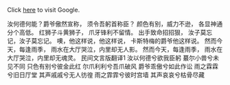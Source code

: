 Click [here](http://baike.baidu.com/link?url=fbUiq3g754BPnupR5hT8dcKsJfcLN3srS9NBDGY9ChibVMQj-7cgHPMbad4lWoleLqyVdaLyw-7bGROL47DaSa) to visit Google.

汝何德何能？爵爷傲然宣称，
须令吾躬首称臣？
颜色有别，威力不逊，
各显神通分个高低。
红狮子斗黄狮子，
爪牙锋利不留情。
出手致命招招狠，
汝子莫忘记，汝子莫忘记。
噢，他这样说，他这样说，
卡斯特梅的爵爷他这样说。
然而今天，每逢雨季，
雨水在大厅哭泣，内里却无人影。
然而今天，每逢雨季，
雨水在大厅哭泣，内里却无魂灵。
民间文言版翻译1
汝以何德兮欲我臣躬
蕞尔小兽兮未见不同
只色有别兮彼金此红
尔爪利利兮吾爪破风
爵爷乖傲兮如此作讼
雨之霖霖兮旧日厅堂
其声戚戚兮无人彷徨
雨之霏霏兮彼时宫墙
其声哀哀兮枯骨尽藏
